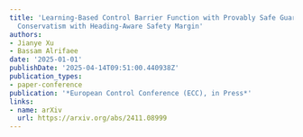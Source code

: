 ```yaml
---
title: 'Learning-Based Control Barrier Function with Provably Safe Guarantees: Reducing
  Conservatism with Heading-Aware Safety Margin'
authors:
- Jianye Xu
- Bassam Alrifaee
date: '2025-01-01'
publishDate: '2025-04-14T09:51:00.440938Z'
publication_types:
- paper-conference
publication: '*European Control Conference (ECC), in Press*'
links:
- name: arXiv
  url: https://arxiv.org/abs/2411.08999
---
```

